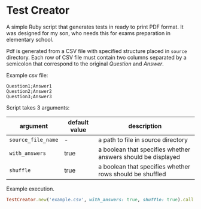 # Test Creator
A simple Ruby script that generates tests in ready to print PDF format. It was designed for my son, who needs this for exams preparation in elementary school.  

Pdf is generated from a CSV file with specified structure placed in `source` directory.
Each row of CSV file must contain two columns separated by a semicolon that correspond to the original *Question* and *Answer*.

Example csv file:

```csv
Question1;Answer1
Question2;Answer2
Question3;Answer3
```

Script takes 3 arguments:

| argument | default value | description |
| --------------- | --------------- | --------------- |
| `source_file_name` | - | a path to file in source directory |
| `with_answers` | true | a boolean that specifies whether answers should be displayed |
| `shuffle` | true | a boolean that specifies whether rows should be shuffled

Example execution. 
```ruby
TestCreator.new('example.csv', with_answers: true, shuffle: true).call
```
